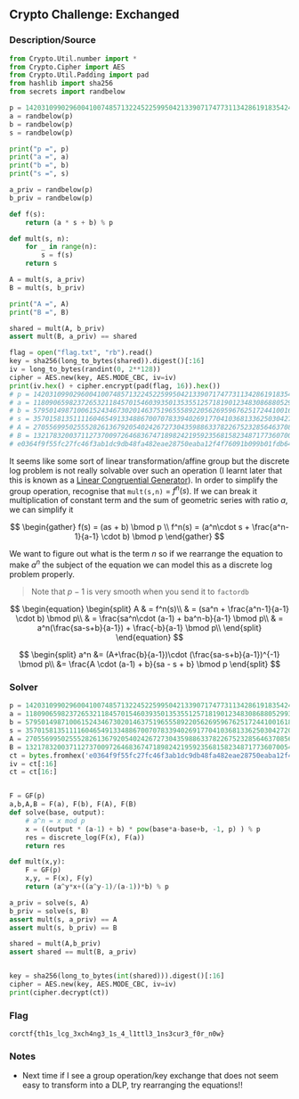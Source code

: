 ## Crypto Challenge: Exchanged

### Description/Source

```python
from Crypto.Util.number import *
from Crypto.Cipher import AES
from Crypto.Util.Padding import pad
from hashlib import sha256
from secrets import randbelow

p = 142031099029600410074857132245225995042133907174773113428619183542435280521982827908693709967174895346639746117298434598064909317599742674575275028013832939859778024440938714958561951083471842387497181706195805000375824824688304388119038321175358608957437054475286727321806430701729130544065757189542110211847
a = randbelow(p)
b = randbelow(p)
s = randbelow(p)

print("p =", p)
print("a =", a)
print("b =", b)
print("s =", s)

a_priv = randbelow(p)
b_priv = randbelow(p)

def f(s):
    return (a * s + b) % p

def mult(s, n):
    for _ in range(n):
        s = f(s)
    return s

A = mult(s, a_priv)
B = mult(s, b_priv)

print("A =", A)
print("B =", B)

shared = mult(A, b_priv)
assert mult(B, a_priv) == shared

flag = open("flag.txt", "rb").read()
key = sha256(long_to_bytes(shared)).digest()[:16]
iv = long_to_bytes(randint(0, 2**128))
cipher = AES.new(key, AES.MODE_CBC, iv=iv)
print(iv.hex() + cipher.encrypt(pad(flag, 16)).hex())
# p = 142031099029600410074857132245225995042133907174773113428619183542435280521982827908693709967174895346639746117298434598064909317599742674575275028013832939859778024440938714958561951083471842387497181706195805000375824824688304388119038321175358608957437054475286727321806430701729130544065757189542110211847
# a = 118090659823726532118457015460393501353551257181901234830868805299366725758012165845638977878322282762929021570278435511082796994178870962500440332899721398426189888618654464380851733007647761349698218193871563040337609238025971961729401986114391957513108804134147523112841191971447906617102015540889276702905
# b = 57950149871006152434673020146375196555892205626959676251724410016184935825712508121123309360222777559827093965468965268147720027647842492655071706063669328135127202250040935414836416360350924218462798003878266563205893267635176851677889275076622582116735064397099811275094311855310291134721254402338711815917
# s = 35701581351111604654913348867007078339402691770410368133625030427202791057766853103510974089592411344065769957370802617378495161837442670157827768677411871042401500071366317439681461271483880858007469502453361706001973441902698612564888892738986839322028935932565866492285930239231621460094395437739108335763
# A = 27055699502555282613679205402426727304359886337822675232856463708560598772666004663660052528328692282077165590259495090388216629240053397041429587052611133163886938471164829537589711598253115270161090086180001501227164925199272064309777701514693535680247097233110602308486009083412543129797852747444605837628
# B = 132178320037112737009726468367471898242195923568158234871773607005424001152694338993978703689030147215843125095282272730052868843423659165019475476788785426513627877574198334376818205173785102362137159225281640301442638067549414775820844039938433118586793458501467811405967773962568614238426424346683176754273
# e0364f9f55fc27fc46f3ab1dc9db48fa482eae28750eaba12f4f76091b099b01fdb64212f66caa6f366934c3b9929bad37997b3f9d071ce3c74d3e36acb26d6efc9caa2508ed023828583a236400d64e
```

It seems like some sort of linear transformation/affine group but the discrete log problem is not really solvable over such an operation (I learnt later that this is known as a [Linear Congruential Generator](https://en.wikipedia.org/wiki/Linear_congruential_generator)). In order to simplify the group operation, recognise that `mult(s,n)` = $f^n(s)$. If we can break it multiplication of constant term and the sum of geometric series with ratio $a$, we can simplify it

$$
\begin{gather}
f(s) = (as + b) \bmod p \\
f^n(s) = (a^n\cdot s + \frac{a^n-1}{a-1} \cdot b) \bmod p
\end{gather}
$$

We want to figure out what is the term $n$ so if we rearrange the equation to make $a^n$ the subject of the equation we can model this as a discrete log problem properly.

> Note that $p-1$ is very smooth when you send it to `factordb`

$$
\begin{equation}
\begin{split}
A & = f^n(s)\\
 & = (sa^n + \frac{a^n-1}{a-1} \cdot b) \bmod p\\
 & = \frac{sa^n\cdot (a-1) + ba^n-b}{a-1} \bmod p\\
 & = a^n(\frac{sa-s+b}{a-1}) + \frac{-b}{a-1} \bmod p\\
\end{split}
\end{equation}
$$

$$
\begin{split}
a^n &= (A+\frac{b}{a-1})\cdot (\frac{sa-s+b}{a-1})^{-1} \bmod p\\
&= \frac{A \cdot (a-1) + b}{sa - s + b} \bmod p
\end{split}
$$

### Solver

```py
p = 142031099029600410074857132245225995042133907174773113428619183542435280521982827908693709967174895346639746117298434598064909317599742674575275028013832939859778024440938714958561951083471842387497181706195805000375824824688304388119038321175358608957437054475286727321806430701729130544065757189542110211847
a = 118090659823726532118457015460393501353551257181901234830868805299366725758012165845638977878322282762929021570278435511082796994178870962500440332899721398426189888618654464380851733007647761349698218193871563040337609238025971961729401986114391957513108804134147523112841191971447906617102015540889276702905
b = 57950149871006152434673020146375196555892205626959676251724410016184935825712508121123309360222777559827093965468965268147720027647842492655071706063669328135127202250040935414836416360350924218462798003878266563205893267635176851677889275076622582116735064397099811275094311855310291134721254402338711815917
s = 35701581351111604654913348867007078339402691770410368133625030427202791057766853103510974089592411344065769957370802617378495161837442670157827768677411871042401500071366317439681461271483880858007469502453361706001973441902698612564888892738986839322028935932565866492285930239231621460094395437739108335763
A = 27055699502555282613679205402426727304359886337822675232856463708560598772666004663660052528328692282077165590259495090388216629240053397041429587052611133163886938471164829537589711598253115270161090086180001501227164925199272064309777701514693535680247097233110602308486009083412543129797852747444605837628
B = 132178320037112737009726468367471898242195923568158234871773607005424001152694338993978703689030147215843125095282272730052868843423659165019475476788785426513627877574198334376818205173785102362137159225281640301442638067549414775820844039938433118586793458501467811405967773962568614238426424346683176754273
ct = bytes.fromhex('e0364f9f55fc27fc46f3ab1dc9db48fa482eae28750eaba12f4f76091b099b01fdb64212f66caa6f366934c3b9929bad37997b3f9d071ce3c74d3e36acb26d6efc9caa2508ed023828583a236400d64e')
iv = ct[:16]
ct = ct[16:]


F = GF(p)
a,b,A,B = F(a), F(b), F(A), F(B)
def solve(base, output):
    # a^n = x mod p
    x = ((output * (a-1) + b) * pow(base*a-base+b, -1, p) ) % p
    res = discrete_log(F(x), F(a))
    return res

def mult(x,y):
    F = GF(p)
    x,y, = F(x), F(y)
    return (a^y*x+((a^y-1)/(a-1))*b) % p

a_priv = solve(s, A)
b_priv = solve(s, B)
assert mult(s, a_priv) == A
assert mult(s, b_priv) == B

shared = mult(A,b_priv)
assert shared == mult(B, a_priv)


key = sha256(long_to_bytes(int(shared))).digest()[:16]
cipher = AES.new(key, AES.MODE_CBC, iv=iv)
print(cipher.decrypt(ct))
```

### Flag

```
corctf{th1s_lcg_3xch4ng3_1s_4_l1ttl3_1ns3cur3_f0r_n0w}
```

### Notes

- Next time if I see a group operation/key exchange that does not seem easy to transform into a DLP, try rearranging the equations!!
